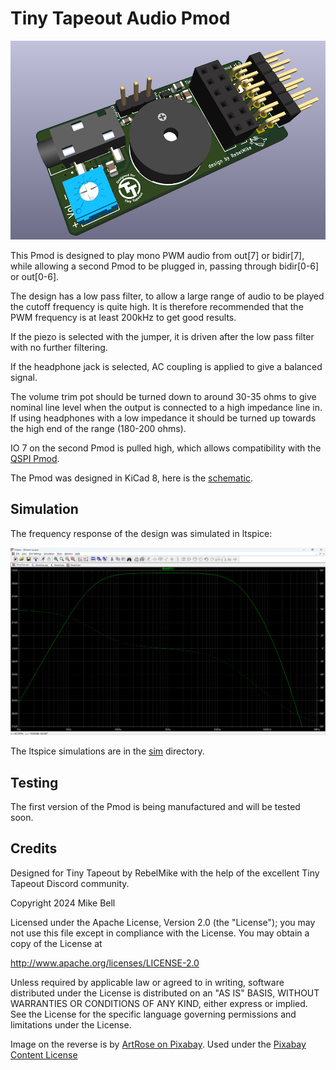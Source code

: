 # Tiny Tapeout Audio Pmod

![Render of the Audio Pmod](render.png)

This Pmod is designed to play mono PWM audio from out[7] or bidir[7], while allowing a second Pmod to be plugged in, passing through bidir[0-6] or out[0-6].  

The design has a low pass filter, to allow a large range of audio to be played the cutoff frequency is quite high.  It is therefore recommended that the PWM frequency is at least 200kHz to get good results.

If the piezo is selected with the jumper, it is driven after the low pass filter with no further filtering.

If the headphone jack is selected, AC coupling is applied to give a balanced signal.

The volume trim pot should be turned down to around 30-35 ohms to give nominal line level when the output is connected to a high impedance line in.  If using headphones with a low impedance it should be turned up towards the high end of the range (180-200 ohms).

IO 7 on the second Pmod is pulled high, which allows compatibility with the [QSPI Pmod](https://github.com/mole99/qspi-pmod).

The Pmod was designed in KiCad 8, here is the [schematic](tt-audio-pmod.pdf).

## Simulation

The frequency response of the design was simulated in ltspice:

![Frequency response with 17 ohm headphones](headphone-freq-response.png)

The ltspice simulations are in the [sim](sim/) directory.

## Testing

The first version of the Pmod is being manufactured and will be tested soon.

## Credits

Designed for Tiny Tapeout by RebelMike with the help of the excellent Tiny Tapeout Discord community.

   Copyright 2024 Mike Bell

   Licensed under the Apache License, Version 2.0 (the "License");
   you may not use this file except in compliance with the License.
   You may obtain a copy of the License at

   http://www.apache.org/licenses/LICENSE-2.0

   Unless required by applicable law or agreed to in writing, software
   distributed under the License is distributed on an "AS IS" BASIS,
   WITHOUT WARRANTIES OR CONDITIONS OF ANY KIND, either express or implied.
   See the License for the specific language governing permissions and
   limitations under the License.

Image on the reverse is by [ArtRose on Pixabay](https://pixabay.com/vectors/musical-notes-music-smile-merry-6159007/).  Used under the [Pixabay Content License](https://pixabay.com/service/license-summary/)
